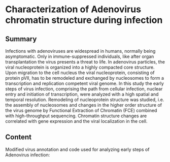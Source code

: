 # Characterization of Adenovirus chromatin structure during infection

## Summary
Infections with adenoviruses are widespread in humans, normally being asymptomatic. Only in immune-suppressed individuals, like after organ transplantation the virus presents a threat to life. In adenovirus particles, the viral nucleoprotein is organized into a highly compacted core structure. Upon migration to the cell nucleus the viral nucleoprotein, consisting of protein pVII, has to be remodeled and exchanged by nucleosomes to form a transcription and replication competent viral genome. In this study the early steps of virus infection, comprising the path from cellular infection, nuclear entry and initiation of transcription, were analyzed with a high spatial and temporal resolution. Remodeling of nucleoprotein structure was studied, i.e. the assembly of nucleosomes and changes in the higher order structure of the virus genome by Functional Extraction of Chromatin (FCE) combined with high-throughput sequencing. Chromatin structure changes are correlated with gene expression and the viral localization in the cell.

## Content
Modified virus annotation and code used for analyzing early steps of Adenovirus infection:

